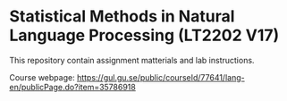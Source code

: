 # Statistical Methods in Natural Language Processing (LT2202 V17)

This repository contain assignment matterials and lab instructions.

Course webpage:
https://gul.gu.se/public/courseId/77641/lang-en/publicPage.do?item=35786918


